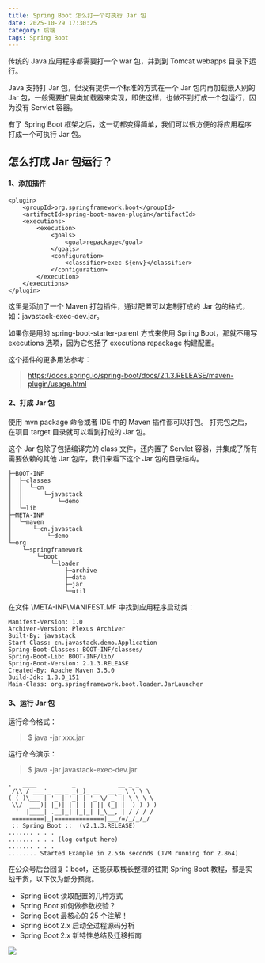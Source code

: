```yaml
---
title: Spring Boot 怎么打一个可执行 Jar 包
date: 2025-10-29 17:30:25
category: 后端
tags: Spring Boot
---
```


传统的 Java 应用程序都需要打一个 war 包，并到到 Tomcat webapps 目录下运行。

Java 支持打 Jar 包，但没有提供一个标准的方式在一个 Jar 包内再加载嵌入别的 Jar 包，一般需要扩展类加载器来实现，即使这样，也做不到打成一个包运行，因为没有 Servlet 容器。

有了 Spring Boot 框架之后，这一切都变得简单，我们可以很方便的将应用程序打成一个可执行 Jar 包。

## 怎么打成 Jar 包运行？

#### 1、添加插件

```
<plugin>
    <groupId>org.springframework.boot</groupId>
    <artifactId>spring-boot-maven-plugin</artifactId>
    <executions>
        <execution>
            <goals>
                <goal>repackage</goal>
            </goals>
            <configuration>
                <classifier>exec-${env}</classifier>
            </configuration>
        </execution>
    </executions>
</plugin>
```

这里是添加了一个 Maven 打包插件，通过配置可以定制打成的 Jar 包的格式，如：javastack-exec-dev.jar。

如果你是用的 spring-boot-starter-parent 方式来使用 Spring Boot，那就不用写 executions 选项，因为它包括了 executions repackage 构建配置。

这个插件的更多用法参考：

> https://docs.spring.io/spring-boot/docs/2.1.3.RELEASE/maven-plugin/usage.html

#### 2、打成 Jar 包

使用 mvn package 命令或者 IDE 中的 Maven 插件都可以打包。
打完包之后，在项目 target 目录就可以看到打成的 Jar 包。

这个 Jar 包除了包括编译完的 class 文件，还内置了 Servlet 容器，并集成了所有需要依赖的其他 Jar 包库，我们来看下这个 Jar 包的目录结构。

```
├─BOOT-INF
│  ├─classes
│  │  └─cn
│  │      └─javastack
│  │          └─demo
│  └─lib
├─META-INF
│  └─maven
│      └─cn.javastack
│          └─demo
└─org
    └─springframework
        └─boot
            └─loader
                ├─archive
                ├─data
                ├─jar
                └─util
```

在文件 \META-INF\MANIFEST.MF 中找到应用程序启动类：

```
Manifest-Version: 1.0
Archiver-Version: Plexus Archiver
Built-By: javastack
Start-Class: cn.javastack.demo.Application
Spring-Boot-Classes: BOOT-INF/classes/
Spring-Boot-Lib: BOOT-INF/lib/
Spring-Boot-Version: 2.1.3.RELEASE
Created-By: Apache Maven 3.5.0
Build-Jdk: 1.8.0_151
Main-Class: org.springframework.boot.loader.JarLauncher
```

#### 3、运行 Jar 包

运行命令格式：

> $ java -jar xxx.jar

运行命令演示：

> $ java -jar javastack-exec-dev.jar

```
.   ____          _            __ _ _
 /\\ / ___'_ __ _ _(_)_ __  __ _ \ \ \ \
( ( )\___ | '_ | '_| | '_ \/ _` | \ \ \ \
 \\/  ___)| |_)| | | | | || (_| |  ) ) ) )
  '  |____| .__|_| |_|_| |_\__, | / / / /
 =========|_|==============|___/=/_/_/_/
 :: Spring Boot ::  (v2.1.3.RELEASE)
....... . . .
....... . . . (log output here)
....... . . .
........ Started Example in 2.536 seconds (JVM running for 2.864)
```

在公众号后台回复：boot，还能获取栈长整理的往期 Spring Boot 教程，都是实战干货，以下仅为部分预览。

- Spring Boot 读取配置的几种方式
- Spring Boot 如何做参数校验？
- Spring Boot 最核心的 25 个注解！
- Spring Boot 2.x 启动全过程源码分析
- Spring Boot 2.x 新特性总结及迁移指南

![](http://img.javastack.cn/wx_search_javastack.png)